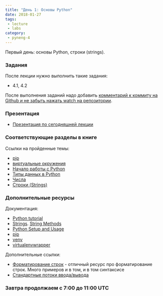 ```yaml
---
title: "День 1: Основы Python"
date: 2018-01-27
tags:
 - lecture
 - labs
category:
 - pyneng-4
---
```


Первый день: основы Python, строки (strings).

### Задания

После лекции нужно выполнить такие задания:

* 4.1, 4.2

После выполнения заданий надо добавить [комментарий к коммиту на Github и не забыть нажать watch на репозитории](https://pyneng.github.io/docs/task-check/).


### Презентация

* [Презентация по сегодняшней лекции](https://gitpitch.com/natenka/pyneng-slides/py3-data-structures)


### Соответствующие разделы в книге

Ссылки на пройденные темы:

* [pip](https://natenka.gitbooks.io/pyneng/content/book/01_intro/pip.html)
* [виртуальные окружения](https://natenka.gitbooks.io/pyneng/content/book/01_intro/virtualenv.html)
* [Начало работы с Python](https://natenka.gitbooks.io/pyneng/content/book/03_start/)
* [Типы данных в Python](https://natenka.gitbooks.io/pyneng/content/book/04_data_structures/)
* [Числа](https://natenka.gitbooks.io/pyneng/content/book/04_data_structures/3_numbers.html)
* [Строки (Strings)](https://natenka.gitbooks.io/pyneng/content/book/04_data_structures/4_strings.html)


### Дополнительные ресурсы

Документация:

* [Python tutorial](https://docs.python.org/3/tutorial/index.html)
* [Strings](https://docs.python.org/3/library/stdtypes.html#text-sequence-type-str). [String Methods](https://docs.python.org/3/library/stdtypes.html#string-methods)
* [Python Setup and Usage](https://docs.python.org/3/using/index.html)
* [pip](https://pip.pypa.io/en/stable/)
* [venv](https://docs.python.org/3/library/venv.html)
* [virtualenvwrapper](http://virtualenvwrapper.readthedocs.io/en/latest/index.html)


Дополнительные ссылки:

* [Форматирование строк](https://pyformat.info/) - отличный ресурс про форматирование строк. Много примеров и в том, и в том синтаксисе
* [Стандартные потоки ввода/вывода](http://xgu.ru/wiki/stdin)


### Завтра продолжаем с 7:00 до 11:00 UTC
